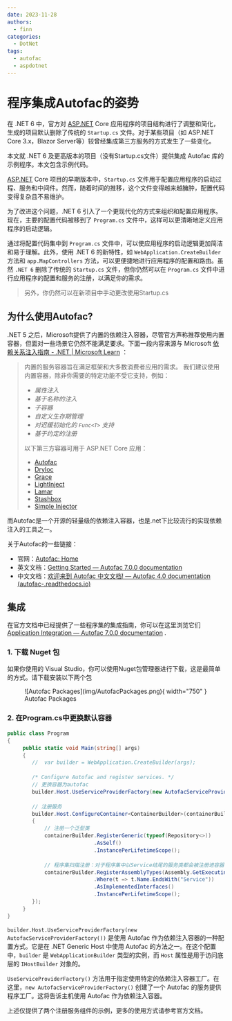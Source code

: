 ```yaml
---
date: 2023-11-28
authors:
  - finn
categories:
  - DotNet
tags:
  - autofac
  - aspdotnet
---
```

# 程序集成Autofac的姿势

在 .NET 6 中，官方对 [ASP.NET](http://asp.net/) Core 应用程序的项目结构进行了调整和简化，生成的项目默认删除了传统的 `Startup.cs` 文件。对于某些项目（如 ASP.NET Core 3.x，Blazor Server等）较曾经集成第三方服务的方式发生了一些变化。

本文就 .NET 6 及更高版本的项目（没有Startup.cs文件）提供集成 Autofac 库的示例程序。本文包含示例代码。

<!-- more -->

[ASP.NET](http://asp.net/) Core 项目的早期版本中，`Startup.cs` 文件用于配置应用程序的启动过程、服务和中间件。然而，随着时间的推移，这个文件变得越来越臃肿，配置代码变得复杂且不易维护。

为了改进这个问题，.NET 6 引入了一个更现代化的方式来组织和配置应用程序。现在，主要的配置代码被移到了 `Program.cs` 文件中，这样可以更清晰地定义应用程序的启动逻辑。

通过将配置代码集中到 `Program.cs` 文件中，可以使应用程序的启动逻辑更加简洁和易于理解。此外，使用 .NET 6 的新特性，如 `WebApplication.CreateBuilder` 方法和 `app.MapControllers` 方法，可以更便捷地进行应用程序的配置和路由。虽然 `.NET 6` 删除了传统的 `Startup.cs` 文件，但你仍然可以在 `Program.cs` 文件中进行应用程序的配置和服务的注册，以满足你的需求。

>另外，你仍然可以在新项目中手动更改使用Startup.cs


## 为什么使用Autofac?

.NET 5 之后，Microsoft提供了内置的依赖注入容器，尽管官方声称推荐使用内置容器，但面对一些场景它仍然不能满足要求。下面一段内容来源与 Microsoft [依赖关系注入指南 - .NET | Microsoft Learn](https://learn.microsoft.com/zh-cn/dotnet/core/extensions/dependency-injection-guidelines#default-service-container-replacement)  ：

> 内置的服务容器旨在满足框架和大多数消费者应用的需求。 我们建议使用内置容器，除非你需要的特定功能不受它支持，例如：
> 
>  - *属性注入*
>  - *基于名称的注入*
>  - *子容器*
>  - *自定义生存期管理*
>  - *对迟缓初始化的 `Func<T>` 支持*
>  - *基于约定的注册*
> 
>  以下第三方容器可用于 ASP.NET Core 应用：
>  
>  - [Autofac](https://autofac.readthedocs.io/en/latest/integration/aspnetcore.html) 
>  - [DryIoc](https://www.nuget.org/packages/DryIoc.Microsoft.DependencyInjection) 
>  - [Grace](https://www.nuget.org/packages/Grace.DependencyInjection.Extensions) 
>  - [LightInject](https://github.com/seesharper/LightInject.Microsoft.DependencyInjection) 
>  - [Lamar](https://jasperfx.github.io/lamar/) 
>  - [Stashbox](https://github.com/z4kn4fein/stashbox-extensions-dependencyinjection) 
>  - [Simple Injector](https://docs.simpleinjector.org/en/latest/aspnetintegration.html) 

而Autofac是一个开源的轻量级的依赖注入容器，也是.net下比较流行的实现依赖注入的工具之一。

关于Autofac的一些链接：

- 官网：[Autofac: Home](https://autofac.org/)
- 英文文档：[Getting Started — Autofac 7.0.0 documentation](https://autofac.readthedocs.io/en/latest/getting-started/index.html) 
- 中文文档：[欢迎来到 Autofac 中文文档! — Autofac 4.0 documentation (autofac-.readthedocs.io)](https://autofac-.readthedocs.io/en/latest/) 


## 集成

在官方文档中已经提供了一些程序集的集成指南，你可以在这里浏览它们 [Application Integration — Autofac 7.0.0 documentation](https://autofac.readthedocs.io/en/latest/integration/index.html) .

### 1. 下载 Nuget 包

如果你使用的 Visual Studio，你可以使用Nuget包管理器进行下载，这是最简单的方式。请下载安装以下两个包

<figure markdown> 
    ![Autofac Packages](img/AutofacPackages.png){ width="750" }
    <figcaption>Autofac Packages</figcaption>
</figure>


### 2. 在Program.cs中更换默认容器

```csharp
public class Program
{
	 public static void Main(string[] args)
	 {
		//  var builder = WebApplication.CreateBuilder(args);
		
		/* Configure Autofac and register services. */
		// 更换容器为autofac
		builder.Host.UseServiceProviderFactory(new AutofacServiceProviderFactory());
		
		// 注册服务
		builder.Host.ConfigureContainer<ContainerBuilder>(containerBuilder =>
		{
			// 注册一个泛型类
			containerBuilder.RegisterGeneric(typeof(Repository<>))
							.AsSelf()
							.InstancePerLifetimeScope();
							
			// 程序集扫描注册：对于程序集中以Service结尾的服务类都会被注册进容器
			containerBuilder.RegisterAssemblyTypes(Assembly.GetExecutingAssembly())
							.Where(t => t.Name.EndsWith("Service"))
							.AsImplementedInterfaces()
							.InstancePerLifetimeScope();
		});
	 }
}

```

`builder.Host.UseServiceProviderFactory(new AutofacServiceProviderFactory())` 是使用 Autofac 作为依赖注入容器的一种配置方式。它是在 .NET Generic Host 中使用 Autofac 的方法之一。在这个配置中，`builder` 是 `WebApplicationBuilder` 类型的实例，而 `Host` 属性是用于访问底层的 `IHostBuilder` 对象的。

`UseServiceProviderFactory()` 方法用于指定使用特定的依赖注入容器工厂。在这里，`new AutofacServiceProviderFactory()` 创建了一个 Autofac 的服务提供程序工厂。这将告诉主机使用 Autofac 作为依赖注入容器。

上述仅提供了两个注册服务组件的示例，更多的使用方式请参考官方文档。

